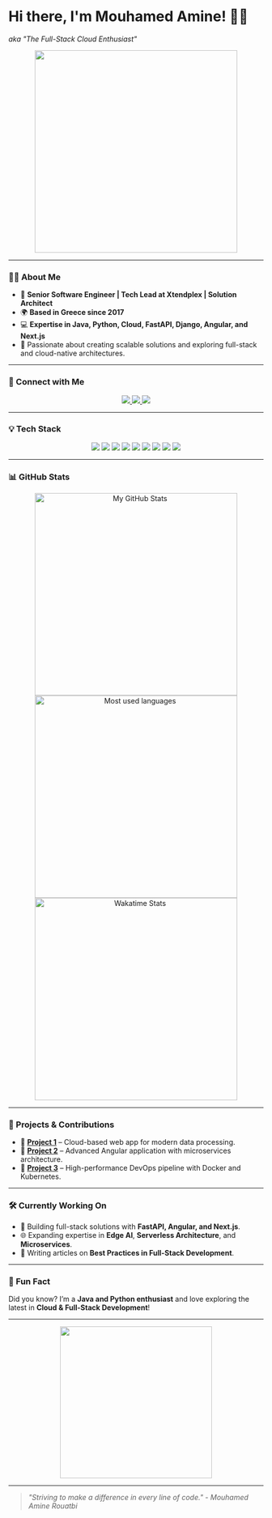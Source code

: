 # Hi there, I'm Mouhamed Amine! 👋😊
*aka "The Full-Stack Cloud Enthusiast"*

<p align="center">
  <img src="https://media.giphy.com/media/ZVik7pBtu9dNS/giphy.gif" width="400"/>
</p>

---

### 👨‍💻 About Me
- 💼 **Senior Software Engineer | Tech Lead at Xtendplex | Solution Architect**
- 🌍 **Based in Greece since 2017**
- 💻 **Expertise in Java, Python, Cloud, FastAPI, Django, Angular, and Next.js**
- 🎯 Passionate about creating scalable solutions and exploring full-stack and cloud-native architectures.

---

### 🔗 Connect with Me
<p align="center">
  <a href="https://www.linkedin.com/in/mouhamed-amine-rouatbi-943391207/">
    <img src="https://img.shields.io/badge/LinkedIn-0077B5?style=for-the-badge&logo=linkedin&logoColor=white"/>
  </a>
  <a href="https://www.facebook.com/amine.rouatbi.33/">
    <img src="https://img.shields.io/badge/Facebook-1877F2?style=for-the-badge&logo=facebook&logoColor=white"/>
  </a>
  <a href="mailto:mouhamed@example.com">
    <img src="https://img.shields.io/badge/Email-D14836?style=for-the-badge&logo=gmail&logoColor=white"/>
  </a>
</p>

---

### 💡 Tech Stack
<p align="center">
  <img src="https://img.shields.io/badge/Java-ED8B00?style=for-the-badge&logo=java&logoColor=white"/>
  <img src="https://img.shields.io/badge/Python-3776AB?style=for-the-badge&logo=python&logoColor=white"/>
  <img src="https://img.shields.io/badge/FastAPI-009688?style=for-the-badge&logo=fastapi&logoColor=white"/>
  <img src="https://img.shields.io/badge/Django-092E20?style=for-the-badge&logo=django&logoColor=white"/>
  <img src="https://img.shields.io/badge/Cloud-Azure-informational?style=for-the-badge&logo=microsoft-azure&logoColor=white"/>
  <img src="https://img.shields.io/badge/DevOps-Docker-blue?style=for-the-badge&logo=docker&logoColor=white"/>
  <img src="https://img.shields.io/badge/Spring-Boot-6DB33F?style=for-the-badge&logo=spring&logoColor=white"/>
  <img src="https://img.shields.io/badge/Angular-DD0031?style=for-the-badge&logo=angular&logoColor=white"/>
  <img src="https://img.shields.io/badge/Next.js-000000?style=for-the-badge&logo=nextdotjs&logoColor=white"/>
</p>

---

### 📊 GitHub Stats
<div align="center">
  <a href="https://github.com/Auckfmine">
    <img src="https://github-readme-stats.vercel.app/api?username=Auckfmine&show_icons=true&theme=radical" alt="My GitHub Stats" width="400"/>
  </a>
  <a href="https://github.com/Auckfmine">
    <img src="https://github-readme-stats.vercel.app/api/top-langs/?username=Auckfmine&layout=compact&theme=radical" alt="Most used languages" width="400"/>
  </a>
  <a href="https://wakatime.com/@auckfmine">
    <img src="https://github-readme-stats.vercel.app/api/wakatime?username=@auckfmine" alt="Wakatime Stats" width="400"/>
  </a>
</div>

---

### 🚀 Projects & Contributions
- 🌟 **[Project 1](https://github.com/Auckfmine/Project1)** – Cloud-based web app for modern data processing.
- 🌟 **[Project 2](https://github.com/Auckfmine/Project2)** – Advanced Angular application with microservices architecture.
- 🌟 **[Project 3](https://github.com/Auckfmine/Project3)** – High-performance DevOps pipeline with Docker and Kubernetes.

---

### 🛠️ Currently Working On
- 🧩 Building full-stack solutions with **FastAPI, Angular, and Next.js**.
- 🌐 Expanding expertise in **Edge AI**, **Serverless Architecture**, and **Microservices**.
- 📜 Writing articles on **Best Practices in Full-Stack Development**.

---

### 🎉 Fun Fact
Did you know? I’m a **Java and Python enthusiast** and love exploring the latest in **Cloud & Full-Stack Development**!

---

<p align="center">
  <img src="https://media.giphy.com/media/xT0GqeSlGSRQBXxNr6/giphy.gif" width="300"/>
</p>

---

> *"Striving to make a difference in every line of code."*
> *- Mouhamed Amine Rouatbi*
